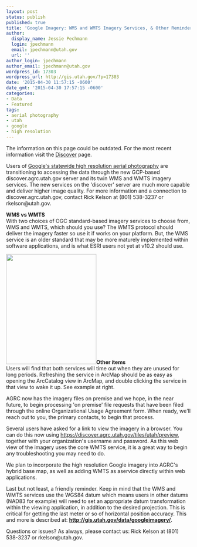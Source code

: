 ```yaml
---
layout: post
status: publish
published: true
title: 'Google Imagery: WMS and WMTS Imagery Services, & Other Reminders'
author:
  display_name: Jessie Pechmann
  login: jpechmann
  email: jpechmann@utah.gov
  url: ''
author_login: jpechmann
author_email: jpechmann@utah.gov
wordpress_id: 17303
wordpress_url: http://gis.utah.gov/?p=17303
date: '2015-04-30 11:57:15 -0600'
date_gmt: '2015-04-30 17:57:15 -0600'
categories:
- Data
- Featured
tags:
- aerial photography
- utah
- google
- high resolution
---
```


<div class="grid pop">
  <p class="text-center">The information on this page could be outdated. For the most recent information visit the <a href="{{ "/discover/" | prepend: site.baseurl }}">Discover</a> page.</p>
</div>

<p>Users of <a href="{{site.baseurl}}{% post_url 2015-02-02-utah-acquires-high-resolution-aerial-photography-license %}">Google's statewide high resolution aerial photography</a> are transitioning to accessing the data through the new GCP-based discover.agrc.utah.gov server and its twin WMS and WMTS imagery services. The new services on the 'discover' server are much more capable and deliver higher image quality. For more information and a connection to discover.agrc.utah.gov, contact Rick Kelson at (801) 538-3237 or rkelson@utah.gov. </p>
<p><strong>WMS vs WMTS<br />
</strong>With two choices of OGC standard-based imagery services to choose from, WMS and WMTS, which should you use? The WMTS protocol should deliver the imagery faster so use it if works on your platform. But, the WMS service is an older standard that may be more maturely implemented within software applications, and is what ESRI users not yet at v10.2 should use. </p>
<p><a href="{{ "/downloads/WakeUp-Google.png" | prepend: site.baseurl }}"><img src="{{ "/images/WakeUp-Google-246x300.png" | prepend: site.baseurl }}" alt="" title="WakeUp Google" width="246" height="300" class="inline-text-left" /></a><strong>Other items</strong><br />
Users will find that both services will time out when they are unused for long periods. Refreshing the service in ArcMap should be as easy as opening the ArcCatalog view in ArcMap, and double clicking the service in that view to wake it up. See example at right.</p>
<p>AGRC now has the imagery files on premise and we hope, in the near future, to begin processing 'on premise' file requests that have been filed through the online Organizational Usage Agreement form. When ready, we'll reach out to you, the primary contacts, to begin that process.</p>
<p>Several users have asked for a link to view the imagery in a browser. You can do this now using <a href="https://discover.agrc.utah.gov/tiles/utah/preview">https://discover.agrc.utah.gov/tiles/utah/preview</a>, together with your organization's username and password. As this web view of the imagery uses the core WMTS service, it is a great way to begin any troubleshooting you may need to do.</p>
<p>We plan to incorporate the high resolution Google imagery into AGRC's hybrid base map, as well as adding WMTS as aservice directly within web applications.</p>
<p>Last but not least, a friendly reminder. Keep in mind that the WMS and WMTS services use the WGS84 datum which means users in other datums (NAD83 for example) will need to set an appropriate datum transformation within the viewing application, in addition to the desired projection. This is critical for getting the last meter or so of horizontal position accuracy. This and more is described at: <strong><a href="{{ "/data/googleimagery/" | prepend: site.baseurl }}">http://gis.utah.gov/data/googleimagery/</a></strong>.</p>
<p>Questions or issues? As always, please contact us: Rick Kelson at (801) 538-3237 or rkelson@utah.gov.</p>
